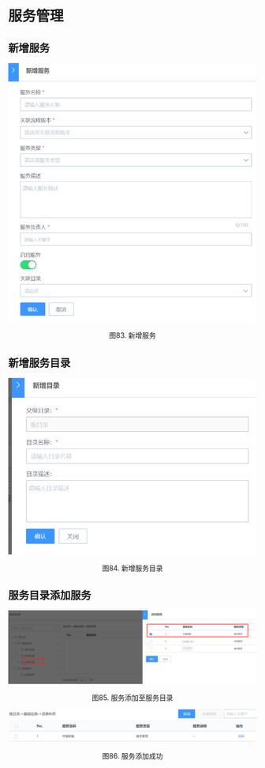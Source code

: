 # 服务管理
## 新增服务

![-w2020](../media/2d9f290763320b13764403ed880548ff.png)
<center>图83. 新增服务</center>

## 新增服务目录

![-w2020](../media/c8ac7f19ab47c3cfbdcb900a3da8b9ac.png)
<center>图84. 新增服务目录</center>

## 服务目录添加服务

![-w2020](../media/366f25238556d138dd645b1883863e5f.png)
<center>图85. 服务添加至服务目录</center>

![-w2020](../media/cf5543b78085abe5c0bc4ac991d45841.png)
<center>图86. 服务添加成功</center>
